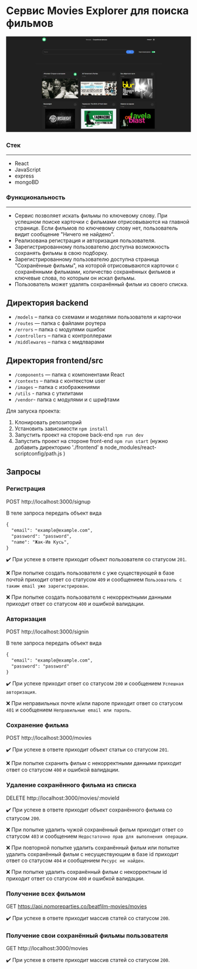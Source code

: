 # Cервис Movies Explorer для поиска фильмов

![Превью проекта Movies Explorer](./movies-explorer.png)

### Стек
---
- React
- JavaScript
- express
- mongoBD

### Функциональность
---
- Сервис позволяет искать фильмы по ключевому слову. При успешном поиске карточки с фильмами отрисовываются на главной странице. Если фильмов по ключевому слову нет, пользователь видит сообщение "Ничего не найдено".
- Реализована регистрация и авторизация пользователя.
- Зарегистрированному пользователю доступна возможность сохранять фильмы в свою подборку.
- Зарегистрированному пользователю доступна страница "Сохранённые фильмы", на которой отрисовываются карточки с сохранёнными фильмами, количество сохранённых фильмов и ключевые слова, по которым он искал фильмы.
- Пользователь может удалять сохранённый фильм из своего списка.

## Директория backend

* `/models` – папка со схемами и моделями пользователя и карточки
* `/routes` — папка с файлами роутера  
* `/errors` – папка с модулями ошибок
* `/controllers` – папка с контроллерами
* `/middlewares` – папка с мидлварами

## Директория frontend/src

* `/components` — папка с компонентами React  
* `/contexts` – папка с контекстом user
* `/images` – папка с изображениями
* `/utils` -  папка с утилитами
* `/vendor`- папка с модулями и с шрифтами

Для запуска проекта:
1. Клонировать репозиторий
2. Установить зависимости `npm install`
3. Запустить проект на стороне back-end `npm run dev`
4. Запустить проект на стороне front-end `npm run start` (нужно добавить директорию './frontend' в node_modules/react-scriptconfig/path.js )

## Запросы

### Регистрация

POST http://localhost:3000/signup

В теле запроса передать объект вида

    {
      "email": "example@example.com",
      "password": "password",
      "name": "Жак-Ив Кусь",
    }

:heavy_check_mark: При успехе в ответе приходит объект пользователя со статусом `201`.

:x: При попытке создать пользователя с уже существующей в базе почтой приходит ответ со статусом `409` и сообщением `Пользователь с таким email уже зарегистрирован`.

:x: При попытке создать пользователя с некорректными данными приходит ответ со статусом `400` и ошибкой валидации.

### Авторизация

POST http://localhost:3000/signin

В теле запроса передать объект вида

    {
      "email": "example@example.com",
      "password": "password"
    }

:heavy_check_mark: При успехе приходит ответ со статусом `200` и сообщением `Успешная авторизация`.

:x: При неправильных почте и/или пароле приходит ответ со статусом `401` и сообщением `Неправильные email или пароль`.

### Сохранение фильма

POST http://localhost:3000/movies


:heavy_check_mark: При успехе в ответе приходит объект статьи со статусом `201`.

:x: При попытке схранить фильм с некорректными данными приходит ответ со статусом `400` и ошибкой валидации.

### Удаление сохранённого фильма из списка 

DELETE http://localhost:3000/movies/:movieId

:heavy_check_mark: При успехе в ответе приходит объект сохранённого фильма со статусом `200`.

:x: При попытке удалить чужой сохранённый фильм приходит ответ со статусом `403` и сообщением `Недостаточно прав для выполнения операции`.

:x: При повторной попытке удалить сохранённый фильм или попытке удалить сохранённый фильм с несуществующим в базе id приходит ответ со статусом `404` и сообщением `Ресурс не найден`.

:x: При попытке удалить сохранённый фильм с некорректным id приходит ответ со статусом `400` и ошибкой валидации.

### Получение всех фильмом

GET https://api.nomoreparties.co/beatfilm-movies/movies

:heavy_check_mark: При успехе в ответе приходит массив статей со статусом `200`.

### Получение свои сохранённый фильмы пользователя

GET http://localhost:3000/movies

:heavy_check_mark: При успехе в ответе приходит массив статей со статусом `200`.

